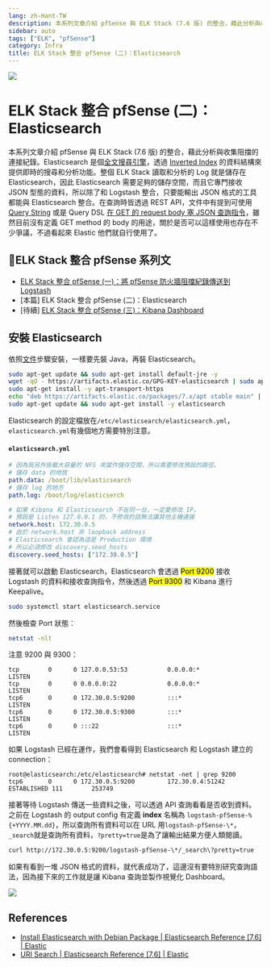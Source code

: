 ```yaml
---
lang: zh-Hant-TW
description: 本系列文章介紹 pfSense 與 ELK Stack (7.6 版) 的整合，藉此分析與收集阻擋的連接紀錄。
sidebar: auto
tags: ["ELK", "pfSense"]
category: Infra
title: ELK Stack 整合 pfSense (二)：Elasticsearch 
---
```

![](/images/infra/elasticsearch-receives-data-from-logstash.png)

# ELK Stack 整合 pfSense (二)：Elasticsearch 
<PageEdit/>
<div><TagLinks/></div>

本系列文章介紹 pfSense 與 ELK Stack (7.6 版) 的整合，藉此分析與收集阻擋的連接紀錄。Elasticsearch 是個[全文搜尋引擎](https://zh.wikipedia.org/wiki/全文檢索)，透過 [Inverted Index](https://en.wikipedia.org/wiki/Inverted_index) 的資料結構來提供即時的搜尋和分析功能。整個 ELK Stack 讀取和分析的 Log 就是儲存在 Elasticsearch，因此 Elasticsearch 需要足夠的儲存空間，而且它專門接收 JSON 型態的資料，所以除了和 Logstash 整合，只要能輸出 JSON 格式的工具都能與 Elasticsearch 整合。在查詢時皆透過 REST API，文件中有提到可使用 [Query String](https://www.elastic.co/guide/en/elasticsearch/reference/current/search-uri-request.html) 或是 Query DSL [在 GET 的 request body 塞 JSON 查詢指令](https://www.elastic.co/guide/en/elasticsearch/reference/current/search-request-body.html)，雖然目前沒有定義 GET method 的 body 的用途，關於是否可以這樣使用也存在不少爭議，不過看起來 Elastic 他們就自行使用了。

## ELK Stack 整合 pfSense 系列文
- [ELK Stack 整合 pfSense (一)：將 pfSense 防火牆阻擋紀錄傳送到 Logstash](/posts/infra/sending-logs-from-pfsense-2-logstash.html)
- [本篇] ELK Stack 整合 pfSense (二)：Elasticsearch
- [待續] [ELK Stack 整合 pfSense (三)：Kibana Dashboard](#)

## 安裝 Elasticsearch
依照[文件](https://www.elastic.co/guide/en/elasticsearch/reference/current/deb.html#deb-repo)步驟安裝，一樣要先裝 Java，再裝 Elasticsearch。

```bash
sudo apt-get update && sudo apt-get install default-jre -y
wget -qO - https://artifacts.elastic.co/GPG-KEY-elasticsearch | sudo apt-key add -
sudo apt-get install -y apt-transport-https
echo "deb https://artifacts.elastic.co/packages/7.x/apt stable main" | sudo tee -a /etc/apt/sources.list.d/elastic-7.x.list
sudo apt-get update && sudo apt-get install -y elasticsearch
```

Elasticsearch 的設定檔放在`/etc/elasticsearch/elasticsearch.yml`，`elasticsearch.yml`有幾個地方需要特別注意。
#### `elasticsearch.yml`
```yaml
# 因為我另外掛載大容量的 NFS 來當作儲存空間，所以需要修改預設的路徑。
# 儲存 data 的地放
path.data: /boot/lib/elasticsearch
# 儲存 log 的地方
path.log: /boot/log/elasticserch

# 如果 Kibana 和 Elasticsearch 不在同一台，一定要修改 IP。
# 預設是 Listen 127.0.0.1 的，不修改的話無法讓其他主機連接
network.host: 172.30.0.5
# 由於 network.host 非 loopback address
# Elasticsearch 會認為這是 Production 環境
# 所以必須修改 discovery.seed_hosts
discovery.seed_hosts: ["172.30.0.5"]
```

接著就可以啟動 Elasticsearch，Elasticsearch 會透過 <mark>Port 9200</mark> 接收 Logstash 的資料和接收查詢指令，然後透過 <mark>Port 9300</mark> 和 Kibana 進行 Keepalive。

```bash
sudo systemctl start elasticsearch.service
```

然後檢查 Port 狀態：
```bash
netstat -nlt
```
注意 9200 與 9300：
```
tcp        0      0 127.0.0.53:53           0.0.0.0:*               LISTEN
tcp        0      0 0.0.0.0:22              0.0.0.0:*               LISTEN
tcp6       0      0 172.30.0.5:9200         :::*                    LISTEN
tcp6       0      0 172.30.0.5:9300         :::*                    LISTEN
tcp6       0      0 :::22                   :::*                    LISTEN
```

如果 Logstash 已經在運作，我們會看得到 Elasticsearch 和 Logstash 建立的 connection：
```
root@elasticsearch:/etc/elasticsearch# netstat -net | grep 9200
tcp6       0      0 172.30.0.5:9200         172.30.0.4:51242        ESTABLISHED 111        253749
```
接著等待 Logstash 傳送一些資料之後，可以透過 API 查詢看看是否收到資料。之前在 Logstash 的 output config 有定義 **index** 名稱為 `logstash-pfSense-%{+YYYY.MM.dd}`，所以查詢所有資料可以在 URL 用`logstash-pfSense-\*`，`_search`就是查詢所有資料，`?pretty=true`是為了讓輸出結果方便人類閱讀。

```bash
curl http://172.30.0.5:9200/logstash-pfSense-\*/_search\?pretty=true
```

如果有看到一堆 JSON 格式的資料，就代表成功了，這邊沒有要特別研究查詢語法，因為接下來的工作就是讓 Kibana 查詢並製作視覺化 Dashboard。

![](https://i.imgur.com/Mj39JDh.png)

## References
- [Install Elasticsearch with Debian Package | Elasticsearch Reference [7.6] | Elastic](https://www.elastic.co/guide/en/elasticsearch/reference/current/deb.html)
- [URI Search | Elasticsearch Reference [7.6] | Elastic](https://www.elastic.co/guide/en/elasticsearch/reference/current/search-uri-request.html)

<Disqus/>